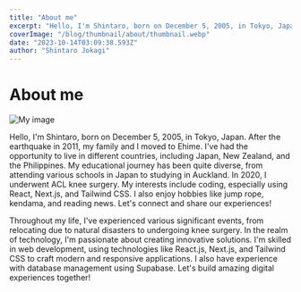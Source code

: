```yaml
---
title: "About me"
excerpt: "Hello, I'm Shintaro, born on December 5, 2005, in Tokyo, Japan. After the earthquake in 2011, my family and I moved to Ehime. I've had the opportunity to live in different countries, including Japan, New Zealand, and the Philippines. My educational journey has been quite diverse, from attending various schools in Japan to studying in Auckland. In 2020, I underwent ACL knee surgery. My interests include coding, especially using React, Next.js, and Tailwind CSS. I also enjoy hobbies like jump rope, kendama, and reading news. Let's connect and share our experiences!"
coverImage: "/blog/thumbnail/about/thumbnail.webp"
date: "2023-10-14T03:09:38.593Z"
author: "Shintaro Jokagi"
---
```

# About me

![My image](/blog/thumbnail/about/profile.jpg)

Hello, I'm Shintaro, born on December 5, 2005, in Tokyo, Japan. After the earthquake in 2011, my family and I moved to Ehime. I've had the opportunity to live in different countries, including Japan, New Zealand, and the Philippines. My educational journey has been quite diverse, from attending various schools in Japan to studying in Auckland. In 2020, I underwent ACL knee surgery. My interests include coding, especially using React, Next.js, and Tailwind CSS. I also enjoy hobbies like jump rope, kendama, and reading news. Let's connect and share our experiences!

Throughout my life, I've experienced various significant events, from relocating due to natural disasters to undergoing knee surgery. In the realm of technology, I'm passionate about creating innovative solutions. I'm skilled in web development, using technologies like React.js, Next.js, and Tailwind CSS to craft modern and responsive applications. I also have experience with database management using Supabase. Let's build amazing digital experiences together!
